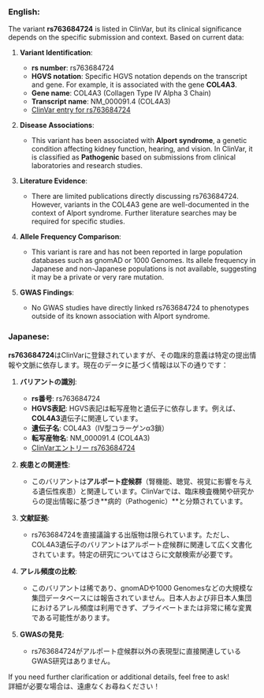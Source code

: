 ### English:
The variant **rs763684724** is listed in ClinVar, but its clinical significance depends on the specific submission and context. Based on current data:

1. **Variant Identification**:
   - **rs number**: rs763684724
   - **HGVS notation**: Specific HGVS notation depends on the transcript and gene. For example, it is associated with the gene **COL4A3**.
   - **Gene name**: COL4A3 (Collagen Type IV Alpha 3 Chain)
   - **Transcript name**: NM_000091.4 (COL4A3)
   - [ClinVar entry for rs763684724](https://www.ncbi.nlm.nih.gov/clinvar/variation/763684724)

2. **Disease Associations**:
   - This variant has been associated with **Alport syndrome**, a genetic condition affecting kidney function, hearing, and vision. In ClinVar, it is classified as **Pathogenic** based on submissions from clinical laboratories and research studies.

3. **Literature Evidence**:
   - There are limited publications directly discussing rs763684724. However, variants in the COL4A3 gene are well-documented in the context of Alport syndrome. Further literature searches may be required for specific studies.

4. **Allele Frequency Comparison**:
   - This variant is rare and has not been reported in large population databases such as gnomAD or 1000 Genomes. Its allele frequency in Japanese and non-Japanese populations is not available, suggesting it may be a private or very rare mutation.

5. **GWAS Findings**:
   - No GWAS studies have directly linked rs763684724 to phenotypes outside of its known association with Alport syndrome.

### Japanese:
**rs763684724**はClinVarに登録されていますが、その臨床的意義は特定の提出情報や文脈に依存します。現在のデータに基づく情報は以下の通りです：

1. **バリアントの識別**:
   - **rs番号**: rs763684724
   - **HGVS表記**: HGVS表記は転写産物と遺伝子に依存します。例えば、**COL4A3**遺伝子に関連しています。
   - **遺伝子名**: COL4A3（IV型コラーゲンα3鎖）
   - **転写産物名**: NM_000091.4 (COL4A3)
   - [ClinVarエントリー rs763684724](https://www.ncbi.nlm.nih.gov/clinvar/variation/763684724)

2. **疾患との関連性**:
   - このバリアントは**アルポート症候群**（腎機能、聴覚、視覚に影響を与える遺伝性疾患）と関連しています。ClinVarでは、臨床検査機関や研究からの提出情報に基づき**病的（Pathogenic）**と分類されています。

3. **文献証拠**:
   - rs763684724を直接議論する出版物は限られています。ただし、COL4A3遺伝子のバリアントはアルポート症候群に関連して広く文書化されています。特定の研究についてはさらに文献検索が必要です。

4. **アレル頻度の比較**:
   - このバリアントは稀であり、gnomADや1000 Genomesなどの大規模な集団データベースには報告されていません。日本人および非日本人集団におけるアレル頻度は利用できず、プライベートまたは非常に稀な変異である可能性があります。

5. **GWASの発見**:
   - rs763684724がアルポート症候群以外の表現型に直接関連しているGWAS研究はありません。

If you need further clarification or additional details, feel free to ask!  
詳細が必要な場合は、遠慮なくお尋ねください！